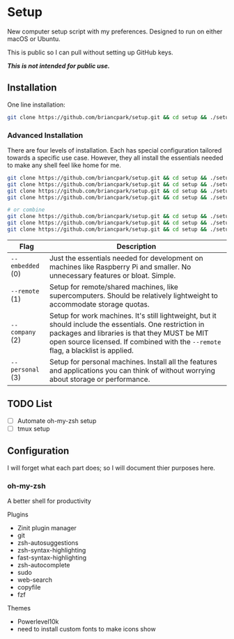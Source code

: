 # Setup

New computer setup script with my preferences. Designed to run on either macOS or Ubuntu.

This is public so I can pull without setting up GitHub keys.

***This is not intended for public use.***

## Installation

One line installation:

```sh
git clone https://github.com/briancpark/setup.git && cd setup && ./setup.sh --personal
```

### Advanced Installation

There are four levels of installation. Each has special configuration tailored towards a specific use case. However, they all install the essentials needed to make any shell feel like home for me.

```sh
git clone https://github.com/briancpark/setup.git && cd setup && ./setup.sh --embedded
git clone https://github.com/briancpark/setup.git && cd setup && ./setup.sh --remote
git clone https://github.com/briancpark/setup.git && cd setup && ./setup.sh --company
git clone https://github.com/briancpark/setup.git && cd setup && ./setup.sh --personal

# or combine
git clone https://github.com/briancpark/setup.git && cd setup && ./setup.sh --company --remote
git clone https://github.com/briancpark/setup.git && cd setup && ./setup.sh --personal --remote
git clone https://github.com/briancpark/setup.git && cd setup && ./setup.sh --personal --school --remote
```

| Flag         | Description |
|--------------|-------------|
| `--embedded` (0) | Just the essentials needed for development on machines like Raspberry Pi and smaller. No unnecessary features or bloat. Simple. |
| `--remote` (1)   | Setup for remote/shared machines, like supercomputers. Should be relatively lightweight to accommodate storage quotas. |
| `--company` (2)  | Setup for work machines. It's still lightweight, but it should include the essentials. One restriction in packages and libraries is that they MUST be MIT open source licensed. If combined with the `--remote` flag, a blacklist is applied. |
| `--personal` (3) | Setup for personal machines. Install all the features and applications you can think of without worrying about storage or performance. |

## TODO List

- [ ] Automate oh-my-zsh setup
- [ ] tmux setup

## Configuration

I will forget what each part does; so I will document thier purposes here.

### oh-my-zsh

A better shell for productivity

Plugins
* Zinit plugin manager
* git 
* zsh-autosuggestions
* zsh-syntax-highlighting
* fast-syntax-highlighting
* zsh-autocomplete
* sudo
* web-search
* copyfile
* fzf

Themes
* Powerlevel10k
* need to install custom fonts to make icons show
